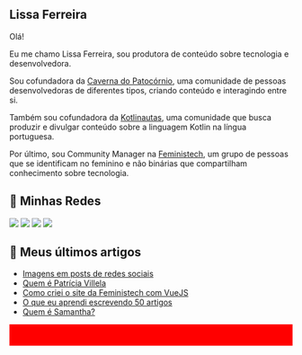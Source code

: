 ## Lissa Ferreira

Olá!

Eu me chamo Lissa Ferreira, sou produtora de conteúdo sobre tecnologia e desenvolvedora.

Sou cofundadora da [Caverna do Patocórnio](https://caverna.live/), uma comunidade de pessoas desenvolvedoras de diferentes tipos, criando conteúdo e interagindo entre si.

Também sou cofundadora da [Kotlinautas](https://linktr.ee/kotlinautas), uma comunidade que busca produzir e divulgar conteúdo sobre a linguagem Kotlin na língua portuguesa.

Por último, sou Community Manager na [Feministech](https://feministech.github.io/), um grupo de pessoas que se identificam no feminino e não binárias que compartilham conhecimento sobre tecnologia.

## 🔗 Minhas Redes

<a href="https://www.twitch.tv/lissatransborda"><img src="https://img.shields.io/badge/Twitch-9146FF?style=for-the-badge&logo=twitch&logoColor=white"></img></a>
<a href="https://twitter.com/lissatransborda"><img src="https://img.shields.io/badge/Twitter-1DA1F2?style=for-the-badge&logo=twitter&logoColor=white"></img></a>
<a href="https://dev.to/lissatransborda"><img src="https://img.shields.io/badge/dev.to-0A0A0A?style=for-the-badge&logo=dev.to&logoColor=white"></img></a>
<a href="https://www.linkedin.com/in/lissatransborda"><img src="https://img.shields.io/badge/LinkedIn-0077B5?style=for-the-badge&logo=linkedin&logoColor=white"></img></a>

## 📰 Meus últimos artigos

<!-- BLOG-POST-LIST:START -->
- [Imagens em posts de redes sociais](https://dev.to/feministech/imagens-em-posts-de-redes-sociais-32eg)
- [Quem é Patrícia Villela](https://dev.to/feministech/quem-e-patricia-villela-2j1)
- [Como criei o site da Feministech com VueJS](https://dev.to/feministech/como-criei-o-site-da-feministech-com-vuejs-4cc1)
- [O que eu aprendi escrevendo 50 artigos](https://dev.to/feministech/o-que-eu-aprendi-escrevendo-50-artigos-3dna)
- [Quem é Samantha?](https://dev.to/feministech/quem-e-samantha-3ig0)
<!-- BLOG-POST-LIST:END -->

![barra vermelha](assets/vermelho.png)
